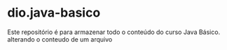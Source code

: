 # dio.java-basico
Este repositório é para armazenar todo o conteúdo do curso Java Básico.
alterando o conteudo de um arquivo